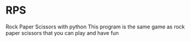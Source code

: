 # RPS
Rock Paper Scissors with python
This program is the same game as rock paper scissors that you can play and have fun
